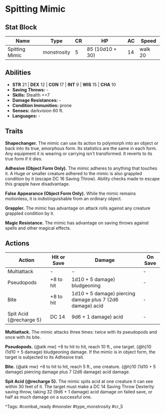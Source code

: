 # Spitting Mimic

## Stat Block

| Name | Type | CR | HP | AC | Speed |
|------|------|----|----|----|-------|
| Spitting Mimic | monstrosity | 5 | 85 (10d10 + 30) | 14 | walk 20 |

## Abilities

- **STR** 21 | **DEX** 12 | **CON** 17 | **INT** 9 | **WIS** 15 | **CHA** 10
- **Saving Throws:** -  
- **Skills:** Stealth ++7  
- **Damage Resistances:** -  
- **Condition Immunities:** prone  
- **Senses:** darkvision 60 ft.  
- **Languages:** -

## Traits

**Shapechanger.** The mimic can use its action to polymorph into an object or back into its true, amorphous form. Its statistics are the same in each form. Any equipment it is wearing or carrying isn't transformed. It reverts to its true form if it dies.

**Adhesive (Object Form Only).** The mimic adheres to anything that touches it. A Huge or smaller creature adhered to the mimic is also grappled condition by it (escape DC 16 Saving Throw). Ability checks made to escape this grapple have disadvantage.

**False Appearance (Object Form Only).** While the mimic remains motionless, it is indistinguishable from an ordinary object.

**Grappler.** The mimic has advantage on attack rolls against any creature grappled condition by it.

**Magic Resistance.** The mimic has advantage on saving throws against spells and other magical effects.


## Actions

| Action | Hit or Save | Damage | On Save |
|--------|--------------|--------|----------|
| Multiattack | - | - | - |
| Pseudopods | +8 to hit | 1d10 + 5 damage) bludgeoning | - |
| Bite | +8 to hit | 1d10 + 5 damage) piercing damage plus 7 (2d6 damage) acid | - |
| Spit Acid {@recharge 5} | DC 14 | 9d6 + 1 damage) acid | - |

**Multiattack.** The mimic attacks three times: twice with its pseudopods and once with its bite.

**Pseudopods.** {@atk mw} +8 to hit to hit, reach 10 ft., one target. {@h}10 (1d10 + 5 damage) bludgeoning damage. If the mimic is in object form, the target is subjected to its Adhesive trait.

**Bite.** {@atk mw} +8 to hit to hit, reach 5 ft., one creature. {@h}10 (1d10 + 5 damage) piercing damage plus 7 (2d6 damage) acid damage.

**Spit Acid {@recharge 5}.** The mimic spits acid at one creature it can see within 30 feet of it. The target must make a DC 14 Saving Throw Dexterity saving throw, taking 32 (9d6 + 1 damage) acid damage on failed save, or half as much damage on a successful one.


^Tags: #combat_ready #monster #type_monstrosity #cr_5